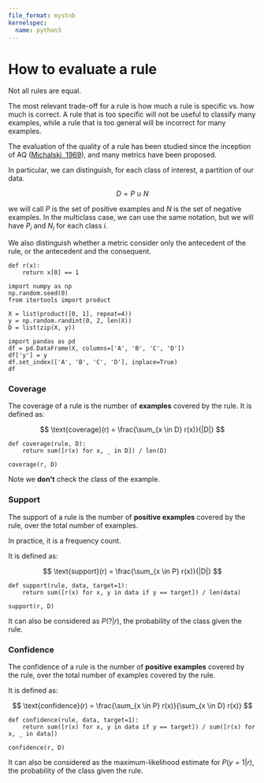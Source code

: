```yaml
---
file_format: mystnb
kernelspec:
  name: python3
---
```


# How to evaluate a rule

Not all rules are equal.

The most relevant trade-off for a rule is how much a rule is specific vs. how much is correct. A rule that is too
specific will not be useful to classify many examples, while a rule that is too general will be incorrect for many examples.

The evaluation of the quality of a rule has been studied since the inception of AQ ([Michalski, 1969](https://www.semanticscholar.org/paper/On-the-Quasi-Minimal-Solution-of-the-General-Michalski/e3b0fe4c409930f37c0a4be9222e0b21d6471ac7)), and many metrics have
been proposed.

In particular, we can distinguish, for each class of interest, a partition of our data.

$$
D = P \cup N
$$

we will call $P$ is the set of positive examples and $N$ is the set of negative examples. In the multiclass case, we can
use the same notation, but we will have $P_i$ and $N_i$ for each class $i$.

We also distinguish whether a metric consider only the antecedent of the rule, or the antecedent and the consequent.

```{code-cell} python
def r(x):
    return x[0] == 1

import numpy as np
np.random.seed(0)
from itertools import product

X = list(product([0, 1], repeat=4))
y = np.random.randint(0, 2, len(X))
D = list(zip(X, y))

import pandas as pd
df = pd.DataFrame(X, columns=['A', 'B', 'C', 'D'])
df['y'] = y
df.set_index(['A', 'B', 'C', 'D'], inplace=True)
df
```

### Coverage

The coverage of a rule is the number of **examples** covered by the rule. It is defined as:

$$
\text{coverage}(r) = \frac{\sum_{x \in D} r(x)}{|D|}
$$

```{code-cell} python
def coverage(rule, D):
    return sum([r(x) for x, _ in D]) / len(D)
    
coverage(r, D)
```

Note we **don't** check the class of the example.

### Support

The support of a rule is the number of **positive examples** covered by the rule, over the total number of examples.

In practice, it is a frequency count.

It is defined as:

$$
\text{support}(r) = \frac{\sum_{x \in P} r(x)}{|D|}
$$

```{code-cell} python
def support(rule, data, target=1):
    return sum([r(x) for x, y in data if y == target]) / len(data)
    
support(r, D)
```

It can also be considered as $P(?|r)$, the probability of the class given the rule.

### Confidence

The confidence of a rule is the number of **positive examples** covered by the rule, over the total number of examples
covered by the rule.

It is defined as:

$$
\text{confidence}(r) = \frac{\sum_{x \in P} r(x)}{\sum_{x \in D} r(x)}
$$

```{code-cell} python
def confidence(rule, data, target=1):
    return sum([r(x) for x, y in data if y == target]) / sum([r(x) for x, _ in data])
    
confidence(r, D)
```

It can also be considered as the maximum-likelihood estimate for $P(y=1|r)$, the probability of the class given the
rule.

